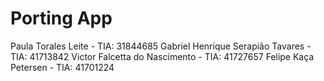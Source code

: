 # Porting App

Paula Torales Leite - TIA: 31844685 Gabriel Henrique Serapião Tavares - TIA: 41713842 
Victor Falcetta do Nascimento - TIA: 41727657 
Felipe Kaça Petersen - TIA: 41701224

